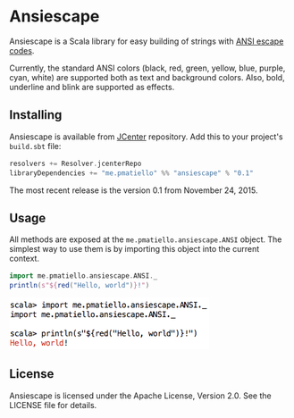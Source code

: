 # Ansiescape

Ansiescape is a Scala library for easy building of strings with
[ANSI escape codes](https://en.wikipedia.org/wiki/ANSI_escape_code).

Currently, the standard ANSI colors (black, red, green, yellow, blue, purple, cyan, white) are supported both as
text and background colors. Also, bold, underline and blink are supported as effects.

## Installing

Ansiescape is available from [JCenter](https://bintray.com/bintray/jcenter) repository. Add this to your project's
`build.sbt` file:

```scala
resolvers += Resolver.jcenterRepo
libraryDependencies += "me.pmatiello" %% "ansiescape" % "0.1"
```

The most recent release is the version 0.1 from November 24, 2015.

## Usage

All methods are exposed at the `me.pmatiello.ansiescape.ANSI` object. The simplest way to use them is by importing
this object into the current context.

```scala
import me.pmatiello.ansiescape.ANSI._
println(s"${red("Hello, world")}!")
```

![Screenshot for the example](misc/screenshot-example.png)

## License

Ansiescape is licensed under the Apache License, Version 2.0. See the LICENSE file for details.
